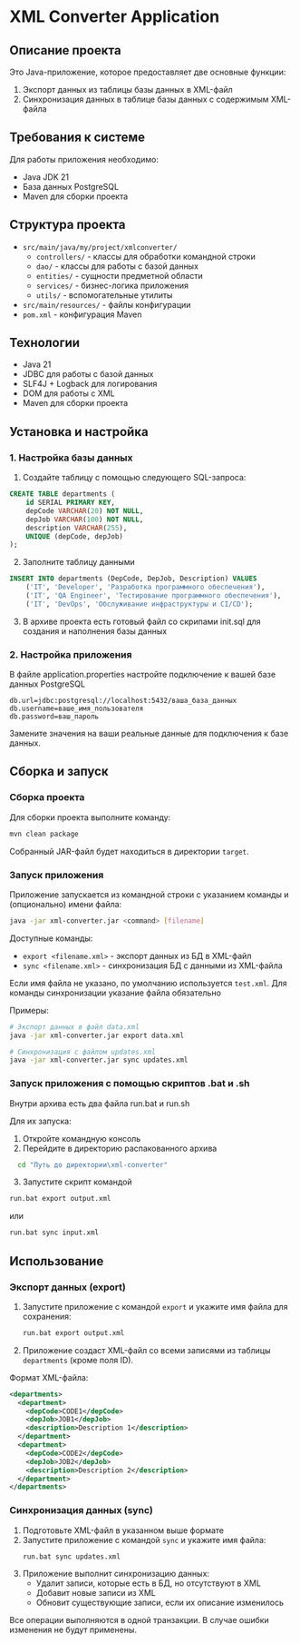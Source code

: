 # XML Converter Application

## Описание проекта

Это Java-приложение, которое предоставляет две основные функции:
1. Экспорт данных из таблицы базы данных в XML-файл
2. Синхронизация данных в таблице базы данных с содержимым XML-файла

## Требования к системе

Для работы приложения необходимо:
- Java JDK 21
- База данных PostgreSQL 
- Maven для сборки проекта

## Структура проекта

- `src/main/java/my/project/xmlconverter/`
    - `controllers/` - классы для обработки командной строки
    - `dao/` - классы для работы с базой данных
    - `entities/` - сущности предметной области
    - `services/` - бизнес-логика приложения
    - `utils/` - вспомогательные утилиты
- `src/main/resources/` - файлы конфигурации
- `pom.xml` - конфигурация Maven

## Технологии

- Java 21
- JDBC для работы с базой данных
- SLF4J + Logback для логирования
- DOM для работы с XML
- Maven для сборки проекта

## Установка и настройка

### 1. Настройка базы данных

1. Создайте таблицу с помощью следующего SQL-запроса:

```sql
CREATE TABLE departments (
    id SERIAL PRIMARY KEY,
    depCode VARCHAR(20) NOT NULL,
    depJob VARCHAR(100) NOT NULL,
    description VARCHAR(255),
    UNIQUE (depCode, depJob)
);
```
2. Заполните таблицу данными
```sql
INSERT INTO departments (DepCode, DepJob, Description) VALUES
    ('IT', 'Developer', 'Разработка программного обеспечения'),
    ('IT', 'QA Engineer', 'Тестирование программного обеспечения'),
    ('IT', 'DevOps', 'Обслуживание инфраструктуры и CI/CD'); 
```
3. В архиве проекта есть готовый файл со скрипами init.sql для создания и наполнения базы данных

### 2. Настройка приложения

В файле application.properties настройте подключение к вашей базе данных PostgreSQL

```properties
db.url=jdbc:postgresql://localhost:5432/ваша_база_данных
db.username=ваше_имя_пользователя
db.password=ваш_пароль
```

Замените значения на ваши реальные данные для подключения к базе данных.

## Сборка и запуск

### Сборка проекта

Для сборки проекта выполните команду:

```bash
mvn clean package
```

Собранный JAR-файл будет находиться в директории `target`.

### Запуск приложения

Приложение запускается из командной строки с указанием команды и (опционально) имени файла:

```bash
java -jar xml-converter.jar <command> [filename]
```

Доступные команды:
- `export <filename.xml>` - экспорт данных из БД в XML-файл
- `sync <filename.xml>` - синхронизация БД с данными из XML-файла

Если имя файла не указано, по умолчанию используется `test.xml`.
Для команды синхронизации указание файла обязательно

Примеры:
```bash
# Экспорт данных в файл data.xml
java -jar xml-converter.jar export data.xml

# Синхронизация с файлом updates.xml
java -jar xml-converter.jar sync updates.xml
```
### Запуск приложения с помощью скриптов .bat и .sh

Внутри архива есть два файла run.bat и run.sh

Для их запуска:

1. Откройте командную консоль
2. Перейдите в директорию распакованного архива
 ```bash
   cd "Путь до директории\xml-converter"
   ```
3. Запустите скрипт командой
 ```bash
run.bat export output.xml
```
или 
 ```bash
run.bat sync input.xml
```

## Использование

### Экспорт данных (export)

1. Запустите приложение с командой `export` и укажите имя файла для сохранения:
   ```bash
   run.bat export output.xml
   ```
2. Приложение создаст XML-файл со всеми записями из таблицы `departments` (кроме поля ID).

Формат XML-файла:
```xml
<departments>
  <department>
    <depCode>CODE1</depCode>
    <depJob>JOB1</depJob>
    <description>Description 1</description>
  </department>
  <department>
    <depCode>CODE2</depCode>
    <depJob>JOB2</depJob>
    <description>Description 2</description>
  </department>
</departments>
```

### Синхронизация данных (sync)

1. Подготовьте XML-файл в указанном выше формате
2. Запустите приложение с командой `sync` и укажите имя файла:
   ```bash
   run.bat sync updates.xml
   ```
3. Приложение выполнит синхронизацию данных:
    - Удалит записи, которые есть в БД, но отсутствуют в XML
    - Добавит новые записи из XML
    - Обновит существующие записи, если их описание изменилось

Все операции выполняются в одной транзакции. В случае ошибки изменения не будут применены.





